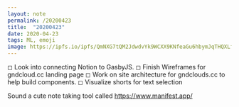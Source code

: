 ```yaml
---
layout: note
permalink: /20200423
title:  "20200423"
date: 2020-04-23
tags: ML, emoji 
image: https://ipfs.io/ipfs/QmNXG7tQM2JdwdvYk9WCXX9KNfeaGu6hbymJqTHQXLfs9v?filename=20200318.png
---
```


◻︎︎ Look into connecting Notion to GasbyJS.
◻︎︎ Finish Wireframes for gndcloud.cc landing page
◻︎︎ Work on site architecture for gndclouds.cc to help build components.
◻︎︎ Visualize shorts for text selection

Sound a cute note taking tool called https://www.manifest.app/
